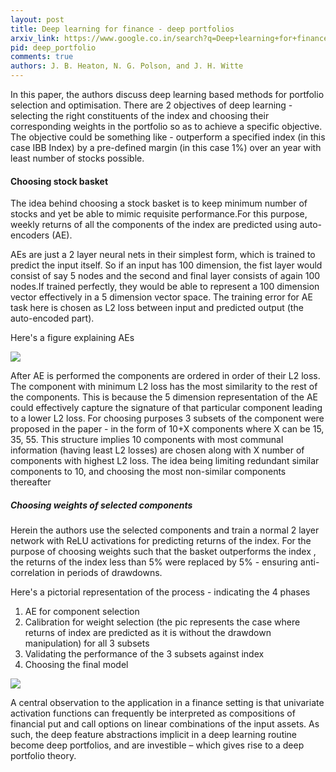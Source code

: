 ```yaml
---
layout: post
title: Deep learning for finance - deep portfolios
arxiv_link: https://www.google.co.in/search?q=Deep+learning+for+finance%3A+deep+portfolios
pid: deep_portfolio
comments: true
authors: J. B. Heaton, N. G. Polson, and J. H. Witte
---
```

In this paper, the authors discuss deep learning based methods for portfolio selection and optimisation. There are 2 objectives of deep learning - selecting the right constituents of the index and choosing their corresponding weights in the portfolio so as to achieve a specific objective. The objective could be something like -  outperform a specified index (in this case IBB Index) by a pre-defined margin (in this case 1%) over an year with least number of stocks possible.


#### Choosing stock basket

The idea behind choosing a stock basket is to keep minimum number of stocks and yet be able to mimic requisite performance.For this purpose, weekly returns of all the components of the index are predicted using auto-encoders (AE).

AEs are just a 2 layer neural nets in their simplest form, which is trained to predict the input itself. So if an input has 100 dimension, the fist layer would consist of say 5 nodes and the second and final layer consists of again 100 nodes.If trained perfectly, they would be able to represent a 100 dimension vector effectively in a 5 dimension vector space. The training error for AE task here is chosen as L2 loss between input and predicted output (the auto-encoded part).

Here's a figure explaining AEs

![](http://imgur.com/dYxIxUQ.png)

After AE is performed the components are ordered in order of their L2 loss. The component with minimum L2 loss has the most similarity to the rest of the components. This is because the 5 dimension representation of the AE could effectively capture the signature of that particular component leading to a lower L2 loss. For choosing purposes 3 subsets of the component were proposed in the paper - in the form of 10+X components where X can be 15, 35, 55. This structure implies 10  components with most communal information (having least L2 losses) are chosen along with X number of components with highest L2 loss. The idea being limiting redundant similar components to 10, and choosing the most non-similar components thereafter

##### Choosing weights of selected components

Herein the authors use the selected components and train a normal 2 layer network with ReLU activations for predicting returns of the index. For the purpose of choosing weights such that the basket outperforms the index , the returns of the index less than 5% were replaced by 5% - ensuring anti-correlation in periods of drawdowns.

Here's a pictorial representation of the process - indicating the 4 phases

1. AE for component selection
2. Calibration for weight selection (the pic represents the case where returns of index are predicted as it is without the drawdown manipulation) for all 3 subsets
3. Validating the performance of the 3 subsets against index
4. Choosing the final model

![](http://imgur.com/tRDV5vp.png)

A central observation to the application in a finance setting is that univariate activation functions can frequently be interpreted as compositions of financial put and call options on linear combinations of the input assets. As such, the deep feature abstractions implicit in a deep learning routine become deep portfolios, and are investible – which gives rise to a deep portfolio theory.
